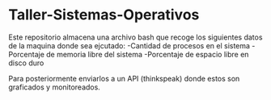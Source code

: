 # Taller-Sistemas-Operativos

Este repositorio almacena una archivo bash que recoge los siguientes datos de la maquina donde sea ejcutado:
-Cantidad de procesos en el sistema
-Porcentaje de memoria libre del sistema
-Porcentaje de espacio libre en disco duro 

Para posteriormente enviarlos a un API (thinkspeak) donde estos son graficados y monitoreados.


